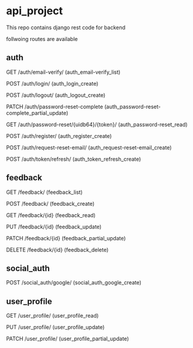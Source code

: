 # api_project

This repo contains django rest code for backend

follwoing routes are available

## auth
GET ​/auth​/email-verify​/
(auth_email-verify_list)

POST /auth​/login​/
(auth_login_create)

POST /auth​/logout​/
(auth_logout_create)

PATCH /auth​/password-reset-complete
(auth_password-reset-complete_partial_update)

GET ​/auth​/password-reset​/{uidb64}​/{token}​/
(auth_password-reset_read)

POST ​/auth​/register​/
(auth_register_create)

POST ​/auth​/request-reset-email​/
(auth_request-reset-email_create)

POST ​/auth​/token​/refresh​/
(auth_token_refresh_create)

## feedback
GET /feedback​/
(feedback_list)

POST /feedback​/
(feedback_create)

GET /feedback​/{id}
(feedback_read)

PUT /feedback​/{id}
(feedback_update)

PATCH ​/feedback​/{id}
(feedback_partial_update)

DELETE /feedback​/{id}
(feedback_delete)

## social_auth

POST /social_auth​/google​/
(social_auth_google_create)

## user_profile

GET /user_profile​/
(user_profile_read)

PUT /user_profile​/
(user_profile_update)

PATCH ​/user_profile​/
(user_profile_partial_update)
